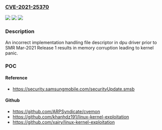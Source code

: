 ### [CVE-2021-25370](https://cve.mitre.org/cgi-bin/cvename.cgi?name=CVE-2021-25370)
![](https://img.shields.io/static/v1?label=Product&message=Samsung%20Mobile%20Devices&color=blue)
![](https://img.shields.io/static/v1?label=Version&message=Selected%20O(8.X)%2C%20P(9.0)%2C%20Q(10.0)%2C%20R(11.0)%20%3C%20SMR%20Mar-2021%20Release%201%20&color=brighgreen)
![](https://img.shields.io/static/v1?label=Vulnerability&message=CVE-703%3A%20Improper%20Check%20or%20Handling%20of%20Exceptional%20Conditions&color=brighgreen)

### Description

An incorrect implementation handling file descriptor in dpu driver prior to SMR Mar-2021 Release 1 results in memory corruption leading to kernel panic.

### POC

#### Reference
- https://security.samsungmobile.com/securityUpdate.smsb

#### Github
- https://github.com/ARPSyndicate/cvemon
- https://github.com/khanhdz191/linux-kernel-exploitation
- https://github.com/xairy/linux-kernel-exploitation

